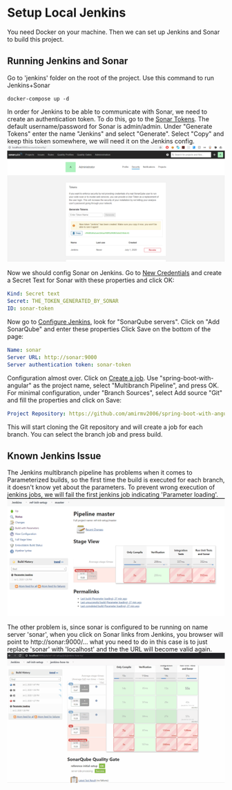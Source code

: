 # Setup Local Jenkins
You need Docker on your machine. Then we can set up Jenkins and Sonar to build this project.

## Running Jenkins and Sonar
Go to 'jenkins' folder on the root of the project. Use this command to run Jenkins+Sonar
```shell script
docker-compose up -d
```
In order for Jenkins to be able to communicate with Sonar, we need to create an authentication token. To do this, go
to the [Sonar Tokens](http://localhost:9000/account/security/). The default username/password for Sonar is admin/admin. Under
"Generate Tokens" enter the name "Jenkins" and select "Generate". Select "Copy" and keep this token somewhere, we will need
 it on the Jenkins config.
![SonarGenerateToken](SonarTokenGenerate.png "Sonar Generate Token")

Now we should config Sonar on Jenkins. Go to [New Credentials](http://localhost:9090/credentials/store/system/domain/_/newCredentials)
and create a Secret Text for Sonar with these properties and click OK:
```yaml
Kind: Secret text
Secret: THE_TOKEN_GENERATED_BY_SONAR
ID: sonar-token
```
Now go to [Configure Jenkins](http://localhost:9090/configure), look for "SonarQube servers". Click
on "Add SonarQube" and enter these properties Click Save on the bottom of the page:
```yaml
Name: sonar
Server URL: http://sonar:9000
Server authentication token: sonar-token
```
Configuration almost over. Click on [Create a job](http://localhost:9090/newJob). Use 
"spring-boot-with-angular" as the project name, select "Multibranch Pipeline", and press OK. For minimal
configuration, under "Branch Sources", select Add source "Git" and fill the properties and click on Save:
```yaml
Project Repository: https://github.com/amirmv2006/spring-boot-with-angular.git
```
This will start cloning the Git repository and will create a job for each branch. You can select 
the branch job and press build.
## Known Jenkins Issue
The Jenkins multibranch pipeline has problems when it comes to Parameterized builds, so the first
time the build is executed for each branch, it doesn't know yet about the parameters. To prevent 
wrong execution of jenkins jobs, we will fail the first jenkins job indicating 'Parameter loading'.
![JenkinsParameterLoading](JenkinsParameterLoading.png "Jenkins Parameter Loading")


The other problem is, since sonar is configured to be running on name server 'sonar', when you
click on Sonar links from Jenkins, you browser will point to http://sonar:9000/... what you need to
do in this case is to just replace 'sonar' with 'localhost' and the the URL will become valid again.
![JenkinsUrlProblem](JenkinsUrlProblem.gif "Jenkins Url Problem")
